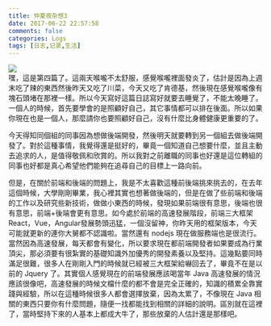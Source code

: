 ```yaml
---
title: 仲夏夜杂想3
date: 2017-06-22 22:57:58
comments: false
categories: Logs
tags: [日志,记录,生活]
---
```

![](http://wx1.sinaimg.cn/mw690/ad108d28gy1fgqfhwgtfyj218w0u0e81.jpg)  
嘿，這是第四篇了。這兩天喉嚨不太舒服，感覺喉嚨裡面發炎了，估計是因為上週末吃了辣的東西然後昨天又吃了川菜，今天又吃了肯德基，然後現在感覺喉嚨像有塊石頭堵在那裡一樣。所以今天寫好這篇日誌寫好就要去睡覺了，不能太晚睡了。一個人的時候，首先要學會的是照顧好自己，其它事情都可以排在後面。所以如果你現在也是一個人，那麼請你也要照顧好自己，沒有什麼比身體健康更重要的了。  

今天得知同個組的同事因為想做後端開發，然後明天就要轉到另一個組去做後端開發了。對於這種事情，我覺得還是挺好的，畢竟一個知道自己想要什麼，並且主動去追求的人，是值得敬佩和欣賞的。所以我對之前離職的同事也好還是這位轉組的同事也好都是真心希望他們能夠在追尋自己的目標上一路向前。  

但是，在關於前端和後端的問題上，我是不太喜歡這種前後端挑來挑去的，在去年這個時候，大學剛剛畢業，我心裡其實也想著做後端的，但是在做了些前端和後端的工作以及研究些新技術，做做小東西的時候，發現如果前端很有意思，後端也很有意思，前端+後端會更有意思。如今處於前端的高速發展階段，前端三大框架React，Vue，Angular發展勢頭迅猛，一個沒留神，你昨天用的框架版本，今天可能就更新的連你大舅都不認識啦。當然還有 nodejs 現在做服務端也是很流行。當然因為高速發展，每天都會有變化，所以要求現在都前端開發者如果要成為行業頂尖，那必須要有很紮實的基礎知識外加優秀的開發素養以及堅持。這幾點要同時滿足很難，很多人在剛剛入門的時候就已經被三大框架給嚇回去了，畢竟不在是以前的 Jquery 了。其實個人感覺現在的前端發展應該喝當年 Java 高速發展的情況應該很像吧，高速發展的時候文檔什麼的都不會是完全正確的，知識的積累全靠實踐與經驗，所以在這種時候很多人都會選擇放棄，因為太累了，不像現在 Java 相關的東西只要你有什麼問題，隨便一找都能找到相關的詳細的說明。區別就在這裡了，當時堅持下來的人基本上都成大牛了，那些放棄的人估計還是那樣吧。